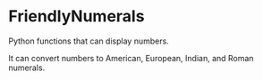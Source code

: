 # FriendlyNumerals

Python functions that can display numbers.

It can convert numbers to American, European, Indian, and Roman numerals.
